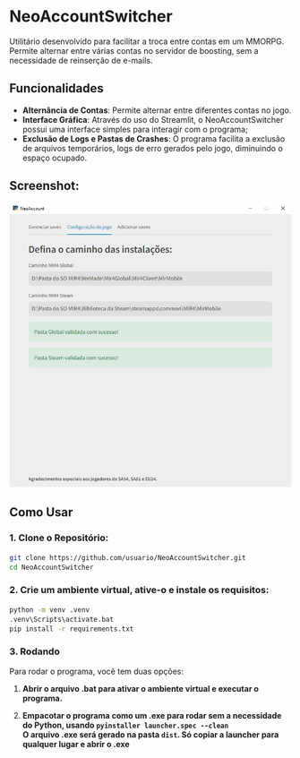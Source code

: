 # NeoAccountSwitcher

Utilitário desenvolvido para facilitar a troca entre contas em um MMORPG.  Permite alternar entre várias contas no servidor de boosting, sem a necessidade de reinserção de e-mails.

## Funcionalidades

- **Alternância de Contas**: Permite alternar entre diferentes contas no jogo.
- **Interface Gráfica**: Através do uso do Streamlit, o NeoAccountSwitcher possui uma interface simples para interagir com o programa;
- **Exclusão de Logs e Pastas de Crashes**: O programa facilita a exclusão de arquivos temporários, logs de erro gerados pelo jogo, diminuindo o espaço ocupado.

## Screenshot:

![Foto](screenshot.png)

## Como Usar

### 1. Clone o Repositório:

```bash
git clone https://github.com/usuario/NeoAccountSwitcher.git
cd NeoAccountSwitcher
```

### 2. Crie um ambiente virtual, ative-o e instale os requisitos:
````bash
python -m venv .venv
.venv\Scripts\activate.bat
pip install -r requirements.txt
````

### 3. Rodando

Para rodar o programa, você tem duas opções:

1. <b>Abrir o arquivo .bat para ativar o ambiente virtual e executar o programa.</b>


2. <b>Empacotar o programa como um .exe para rodar sem a necessidade do Python, usando ``pyinstaller launcher.spec --clean``<br/> O arquivo .exe será gerado na pasta ``dist``. Só copiar a launcher para qualquer lugar e abrir o .exe</b>
